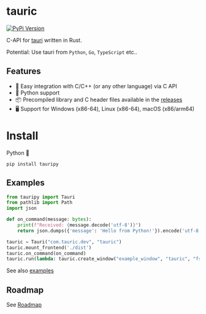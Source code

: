 # tauric

[![PyPi Version](https://img.shields.io/pypi/v/tauripy?color=36719F&logo=python)](https://pypi.org/project/tauripy)

C-API for [tauri](https://tauri.app) written in Rust.

Potential: Use tauri from `Python`, `Go`, `TypeScript` etc..

## Features

- 🔗 Easy integration with C/C++ (or any other language) via C API
- 🐍 Python support
- 📦 Precompiled library and C header files available in the [releases](https://github.com/thewh1teagle/tauric/releases/latest)
- 🖥️ Support for Windows (x86-64), Linux (x86-64), macOS (x86/arm64)

# Install

Python 🐍

```console
pip install tauripy
```

## Examples

```python
from tauripy import Tauri
from pathlib import Path
import json

def on_command(message: bytes):
    print(f"Received: {message.decode('utf-8')}")
    return json.dumps({'message': 'Hello from Python!'}).encode('utf-8')

tauric = Tauri("com.tauric.dev", "tauric")
tauric.mount_frontend('./dist')
tauric.on_command(on_command)
tauric.run(lambda: tauric.create_window("example_window", "tauric", "fs://index.html"))
```

See also [examples](examples)

## Roadmap

See [Roadmap](https://github.com/thewh1teagle/tauric/issues/2)
